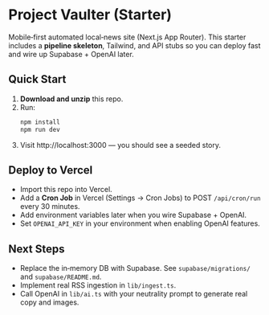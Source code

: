 # Project Vaulter (Starter)
Mobile‑first automated local‑news site (Next.js App Router). This starter includes a **pipeline skeleton**, Tailwind, and API stubs so you can deploy fast and wire up Supabase + OpenAI later.

## Quick Start
1. **Download and unzip** this repo.
2. Run:
   ```bash
   npm install
   npm run dev
   ```
3. Visit http://localhost:3000 — you should see a seeded story.

## Deploy to Vercel
- Import this repo into Vercel.
- Add a **Cron Job** in Vercel (Settings → Cron Jobs) to POST `/api/cron/run` every 30 minutes.
- Add environment variables later when you wire Supabase + OpenAI.
- Set `OPENAI_API_KEY` in your environment when enabling OpenAI features.

## Next Steps
- Replace the in‑memory DB with Supabase. See `supabase/migrations/` and `supabase/README.md`.
- Implement real RSS ingestion in `lib/ingest.ts`.
- Call OpenAI in `lib/ai.ts` with your neutrality prompt to generate real copy and images.
